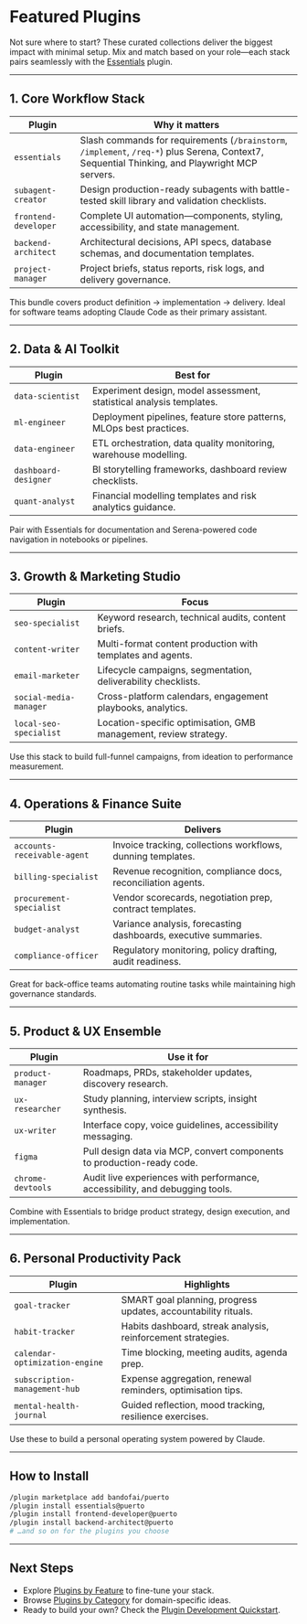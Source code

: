 # Featured Plugins

Not sure where to start? These curated collections deliver the biggest impact with minimal setup. Mix and match based on your role—each stack pairs seamlessly with the [Essentials](../getting-started.md#understand-what-you-installed) plugin.

---

## 1. Core Workflow Stack

| Plugin | Why it matters |
|--------|----------------|
| `essentials` | Slash commands for requirements (`/brainstorm`, `/implement`, `/req-*`) plus Serena, Context7, Sequential Thinking, and Playwright MCP servers. |
| `subagent-creator` | Design production-ready subagents with battle-tested skill library and validation checklists. |
| `frontend-developer` | Complete UI automation—components, styling, accessibility, and state management. |
| `backend-architect` | Architectural decisions, API specs, database schemas, and documentation templates. |
| `project-manager` | Project briefs, status reports, risk logs, and delivery governance. |

This bundle covers product definition → implementation → delivery. Ideal for software teams adopting Claude Code as their primary assistant.

---

## 2. Data & AI Toolkit

| Plugin | Best for |
|--------|----------|
| `data-scientist` | Experiment design, model assessment, statistical analysis templates. |
| `ml-engineer` | Deployment pipelines, feature store patterns, MLOps best practices. |
| `data-engineer` | ETL orchestration, data quality monitoring, warehouse modelling. |
| `dashboard-designer` | BI storytelling frameworks, dashboard review checklists. |
| `quant-analyst` | Financial modelling templates and risk analytics guidance. |

Pair with Essentials for documentation and Serena-powered code navigation in notebooks or pipelines.

---

## 3. Growth & Marketing Studio

| Plugin | Focus |
|--------|-------|
| `seo-specialist` | Keyword research, technical audits, content briefs. |
| `content-writer` | Multi-format content production with templates and agents. |
| `email-marketer` | Lifecycle campaigns, segmentation, deliverability checklists. |
| `social-media-manager` | Cross-platform calendars, engagement playbooks, analytics. |
| `local-seo-specialist` | Location-specific optimisation, GMB management, review strategy. |

Use this stack to build full-funnel campaigns, from ideation to performance measurement.

---

## 4. Operations & Finance Suite

| Plugin | Delivers |
|--------|----------|
| `accounts-receivable-agent` | Invoice tracking, collections workflows, dunning templates. |
| `billing-specialist` | Revenue recognition, compliance docs, reconciliation agents. |
| `procurement-specialist` | Vendor scorecards, negotiation prep, contract templates. |
| `budget-analyst` | Variance analysis, forecasting dashboards, executive summaries. |
| `compliance-officer` | Regulatory monitoring, policy drafting, audit readiness. |

Great for back-office teams automating routine tasks while maintaining high governance standards.

---

## 5. Product & UX Ensemble

| Plugin | Use it for |
|--------|------------|
| `product-manager` | Roadmaps, PRDs, stakeholder updates, discovery research. |
| `ux-researcher` | Study planning, interview scripts, insight synthesis. |
| `ux-writer` | Interface copy, voice guidelines, accessibility messaging. |
| `figma` | Pull design data via MCP, convert components to production-ready code. |
| `chrome-devtools` | Audit live experiences with performance, accessibility, and debugging tools. |

Combine with Essentials to bridge product strategy, design execution, and implementation.

---

## 6. Personal Productivity Pack

| Plugin | Highlights |
|--------|-----------|
| `goal-tracker` | SMART goal planning, progress updates, accountability rituals. |
| `habit-tracker` | Habits dashboard, streak analysis, reinforcement strategies. |
| `calendar-optimization-engine` | Time blocking, meeting audits, agenda prep. |
| `subscription-management-hub` | Expense aggregation, renewal reminders, optimisation tips. |
| `mental-health-journal` | Guided reflection, mood tracking, resilience exercises. |

Use these to build a personal operating system powered by Claude.

---

## How to Install

```bash
/plugin marketplace add bandofai/puerto
/plugin install essentials@puerto
/plugin install frontend-developer@puerto
/plugin install backend-architect@puerto
# …and so on for the plugins you choose
```

---

## Next Steps

- Explore [Plugins by Feature](by-feature.md) to fine-tune your stack.
- Browse [Plugins by Category](by-category.md) for domain-specific ideas.
- Ready to build your own? Check the [Plugin Development Quickstart](../plugin-development/quickstart.md).
